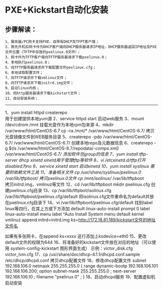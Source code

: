 PXE+Kickstart自动化安装
=================================================
步骤解读：
---------------------------------------------------------------------------------------
    1、服务器/PC网卡支持PXE，自带有DHCP及TFPT客户端；
    2、首先开机后网卡作为DHCP客户端向DHCP服务器请求IP地址，DHCP服务器返回IP地址及PXE文件位置（TFTP中存放的pxelinux.0文件）；
    3、网卡作为TFTP客户端向TFTP服务器请求下载pxelinux.0；
    4、本地执行pxelinux.0；
    5、向TFTP服务器请求并下载配置文件pexlinux.cfg；
    6、本地读取配置文件；
    7、向TFTP请求并下载vmlinuz文件；
    8、向TFTP请求并下载initrd.img文件；
    9、启动linux内核；
    10、向http服务器请求下载kickstart文件；
    11、自动安装系统；
*************************************************************************************
1、yum install httpd createrepo   
用于创建提供本地yum源
2、service httpd start
启动web服务
3、mount /dev/cdrom /mnt
挂载光盘作为本地rpm包来源
4、mkdir /var/www/html/CentOS-6.7
cp -ra /mnt/* /var/www/html/CentOS-6.7/
拷贝光盘镜像文件到WEB服务目录
5、createrepo -pdo /var/www/html/CentOS-6.7/  /var/www/html/CentOS-6.7/
创建本地repo及元数据信息
6、createrepo  -g  $(ls /var/www/html/CentOS-6.7/repodata/*-comps.xml) /var/www/html/CentOS-6.7/
添加软件包group的信息
7、yum install tftp-server dhcp xinetd           xinetd用于管理tftp等软件
8、vi /etcxinetd.d/tftp打开disabled为no
9、service xinetd start
启动xinetd
10、yum install syslinux   需要的依赖文件工具
11、准备相关文件
cp /usr/share/syslinux/pxelinux.0 /var/lib/tftpboot/
拷贝pxelinux.0文件
cp /mnt/isolinux/* /var/lib/tftpboot            
拷贝initrd.img，vmlinuz等文件
12、cd /var/lib/tftpboot
mkdir pxelinux.cfg
创建pxelinux.cfg目录
13、cp /var/lib/tftpbot/isolinux.cfg /var/lib/tftpboot/pxelinux.cfg/default
将isolinux.cfg文件重命名为default并放在pxelinux.cfg目录下
14、vi /var/lib/tftpboot/pxelinux.cfg/default
找到label linux等四行，在其上方或下方添加
default linux-auto-install
prompt 0
label linux-auto-install
  menu label ^Auto Install System 
  menu default
  kernel vmlinuz
  append initrd=initrd.img ks=http://172.18.81.189/kickstart文件的地址文件名

如果有多张网卡，在append ks=xxxx 这行添加上ksdevice=eth0
15、更改default文件的权限为644
16、将准备好的kickstart文件放在对应的地址（可以使用 system-config-kickstart 图形界面生成）
  示例：victor_disk.cfg
        victor_lvm.cfg
17、cp /usr/share/doc/dhcp-4.1.1/dhcpd.conf.sample /etc/dhcp/dhcpd.conf
拷贝dhcp配置文件
18、修改dhcp配置文件
subnet 192.168.106.0 netmask 255.255.255.0 {
  range dynamic-bootp 192.168.106.101 192.168.106.200;
  option subnet-mask 255.255.255.0 ;
  next-server 192.168.106.10 ;
  filename "pxelinux.0" ;
}
18、启动dhcpd服务
19、配置虚拟机启动安装
 
